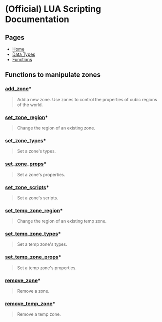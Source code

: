 
# (Official) LUA Scripting Documentation

## Pages

- [Home](../../index)
- [Data Types](../data-types)
- [Functions](../functions)

## Functions to manipulate zones

### [add_zone](zones/add_zone)*

> Add a new zone. Use zones to control the properties of cubic regions of the world.

### [set_zone_region](zones/set_zone_region)*

> Change the region of an existing zone.

### [set_zone_types](zones/set_zone_types)*

> Set a zone's types.

### [set_zone_props](zones/set_zone_props)*

> Set a zone's properties.

### [set_zone_scripts](zones/set_zone_scripts)*

> Set a zone's scripts.

### [set_temp_zone_region](zones/set_temp_zone_region)*

> Change the region of an existing temp zone.

### [set_temp_zone_types](zones/set_temp_zone_types)*

> Set a temp zone's types.

### [set_temp_zone_props](zones/set_temp_zone_props)*

> Set a temp zone's properties.

### [remove_zone](zones/remove_zone)*

> Remove a zone.

### [remove_temp_zone](zones/remove_temp_zone)*

> Remove a temp zone.
